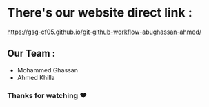 # There's our website direct link :
https://gsg-cf05.github.io/git-github-workflow-abughassan-ahmed/

## Our Team :
- Mohammed Ghassan
- Ahmed Khilla

### Thanks for watching ❤
